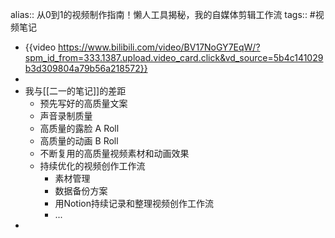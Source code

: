 alias:: 从0到1的视频制作指南！懒人工具揭秘，我的自媒体剪辑工作流
tags:: #视频笔记

- {{video https://www.bilibili.com/video/BV17NoGY7EqW/?spm_id_from=333.1387.upload.video_card.click&vd_source=5b4c141029b3d309804a79b56a218572}}
-
- 我与[[二一的笔记]]的差距
	- 预先写好的高质量文案
	- 声音录制质量
	- 高质量的露脸 A Roll
	- 高质量的动画 B Roll
	- 不断复用的高质量视频素材和动画效果
	- 持续优化的视频创作工作流
		- 素材管理
		- 数据备份方案
		- 用Notion持续记录和整理视频创作工作流
		- ...
-